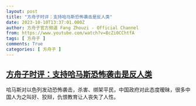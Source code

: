 ```yaml
---
layout: post
title: "方舟子时评：支持哈马斯恐怖袭击是反人类"
date: 2023-10-10T13:37:01.000Z
author: 方舟子官方频道 Fang Zhouzi - Official Channel
from: https://www.youtube.com/watch?v=BcZi0CChtfA
tags: [ 方舟子 ]
comments: True
categories: [ 方舟子 ]
---
```

<!--1696945021000-->
[方舟子时评：支持哈马斯恐怖袭击是反人类](https://www.youtube.com/watch?v=BcZi0CChtfA)
------

<div>
哈马斯对以色列发动恐怖袭击，杀害、绑架平民，中国政府对此态度暧昧，很多中国人为之叫好、狡辩，仇恨教育让人丧失了人性。
</div>
